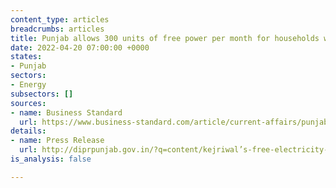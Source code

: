 ```yaml
---
content_type: articles
breadcrumbs: articles
title: Punjab allows 300 units of free power per month for households within the state
date: 2022-04-20 07:00:00 +0000
states:
- Punjab
sectors:
- Energy
subsectors: []
sources:
- name: Business Standard
  url: https://www.business-standard.com/article/current-affairs/punjab-govt-announces-300-units-free-power-every-month-from-july-1-122041600544_1.html
details:
- name: Press Release
  url: http://diprpunjab.gov.in/?q=content/kejriwal’s-free-electricity-guarantee-becomes-reality-cm-bhagwant-mann-announces-300-units
is_analysis: false

---
```

